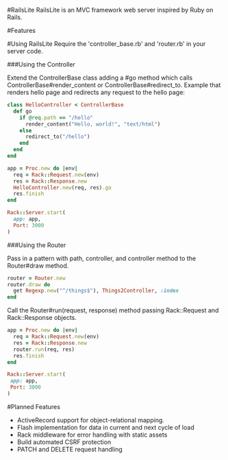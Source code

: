 #RailsLite
RailsLite is an MVC framework web server inspired by Ruby on Rails.

#Features

#Using RailsLite
Require the 'controller_base.rb' and 'router.rb' in your server code.

###Using the Controller

Extend the ControllerBase class adding a #go method which calls ControllerBase#render_content or ControllerBase#redirect_to. Example that renders hello page and redirects any request to the hello page:

```ruby
class HelloController < ControllerBase
  def go
    if @req.path == "/hello"
      render_content("Hello, world!", "text/html")
    else
      redirect_to("/hello")
    end
  end
end

app = Proc.new do |env|
  req = Rack::Request.new(env)
  res = Rack::Response.new
  HelloController.new(req, res).go
  res.finish
end

Rack::Server.start(
  app: app,
  Port: 3000
)
```


###Using the Router


Pass in a pattern with path, controller, and controller method to the Router#draw method.

```ruby
router = Router.new
router.draw do
  get Regexp.new("^/things$"), Things2Controller, :index
end
```

Call the Router#run(request, response) method passing Rack::Request and Rack::Response objects.

```ruby
app = Proc.new do |env|
  req = Rack::Request.new(env)
  res = Rack::Response.new
  router.run(req, res)
  res.finish
end

Rack::Server.start(
 app: app,
 Port: 3000
)
```


#Planned Features
- ActiveRecord support for object-relational mapping.
- Flash implementation for data in current and next cycle of load
- Rack middleware for error handling with static assets
- Build automated CSRF protection
- PATCH and DELETE request handling
